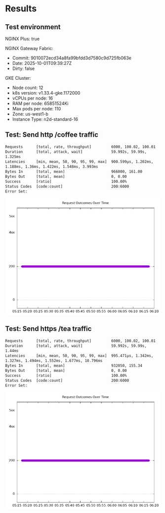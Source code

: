 # Results

## Test environment

NGINX Plus: true

NGINX Gateway Fabric:

- Commit: 9010072ecd34a8fa99bfdd3d7580c9d725fb063e
- Date: 2025-10-01T09:39:27Z
- Dirty: false

GKE Cluster:

- Node count: 12
- k8s version: v1.33.4-gke.1172000
- vCPUs per node: 16
- RAM per node: 65851524Ki
- Max pods per node: 110
- Zone: us-west1-b
- Instance Type: n2d-standard-16

## Test: Send http /coffee traffic

```text
Requests      [total, rate, throughput]         6000, 100.02, 100.01
Duration      [total, attack, wait]             59.992s, 59.99s, 1.325ms
Latencies     [min, mean, 50, 90, 95, 99, max]  900.599µs, 1.202ms, 1.188ms, 1.36ms, 1.422ms, 1.548ms, 3.993ms
Bytes In      [total, mean]                     966000, 161.00
Bytes Out     [total, mean]                     0, 0.00
Success       [ratio]                           100.00%
Status Codes  [code:count]                      200:6000  
Error Set:
```

![http-plus.png](http-plus.png)

## Test: Send https /tea traffic

```text
Requests      [total, rate, throughput]         6000, 100.02, 100.01
Duration      [total, attack, wait]             59.992s, 59.99s, 1.44ms
Latencies     [min, mean, 50, 90, 95, 99, max]  995.471µs, 1.342ms, 1.327ms, 1.494ms, 1.552ms, 1.677ms, 10.796ms
Bytes In      [total, mean]                     932050, 155.34
Bytes Out     [total, mean]                     0, 0.00
Success       [ratio]                           100.00%
Status Codes  [code:count]                      200:6000  
Error Set:
```

![https-plus.png](https-plus.png)
